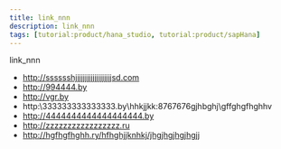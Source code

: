 ```yaml
---
title: link_nnn
description: link_nnn
tags: [tutorial:product/hana_studio, tutorial:product/sapHana]
---
```

link_nnn

* http://sssssshjjjjjjjjjjjjjjjjjjjsd.com
* http://994444.by
* http://vgr.by
* http:\\333333333333333.by\hhkjjkk:8767676gjhbghj\gffghgfhghhv
* http://4444444444444444444.by
* http://zzzzzzzzzzzzzzzzz.ru
* http://hgfhgfhghh.ry/hfhghjjknhkj/jhgjhgjhgjhgjj
